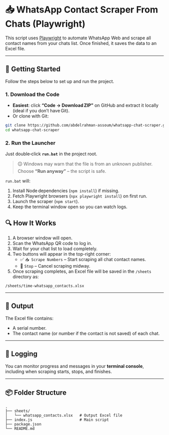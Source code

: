 # 📥 WhatsApp Contact Scraper From Chats (Playwright)

This script uses [Playwright](https://playwright.dev/) to automate WhatsApp Web and scrape all contact names from your chats list. Once finished, it saves the data to an Excel file.

---

## 🚀 Getting Started

Follow the steps below to set up and run the project.

### 1. Download the Code

- **Easiest**: click **“Code → Download ZIP”** on GitHub and extract it locally (ideal if you don’t have Git).
- Or clone with Git:

```bash
git clone https://github.com/abdelrahman-assoum/whatsapp-chat-scraper.git
cd whatsapp-chat-scraper
```

### 2. Run the Launcher

Just double‑click **`run.bat`** in the project root.

> 🛈 Windows may warn that the file is from an unknown publisher.  
> Choose **“Run anyway”** – the script is safe.

`run.bat` will:

1. Install Node dependencies (`npm install`) if missing.
2. Fetch Playwright browsers (`npx playwright install`) on first run.
3. Launch the scraper (`npm start`).
4. Keep the terminal window open so you can watch logs.

## 🔍 How It Works

1. A browser window will open.
2. Scan the WhatsApp QR code to log in.
3. Wait for your chat list to load completely.
4. Two buttons will appear in the top-right corner:
   - ✅ `📥 Scrape Numbers` – Start scraping all chat contact names.
   - 🛑 `Stop` – Cancel scraping midway.
5. Once scraping completes, an Excel file will be saved in the `/sheets` directory as:

```
/sheets/time-whatsapp_contacts.xlsx
```

---

## 📄 Output

The Excel file contains:

- A serial number.
- The contact name (or number if the contact is not saved) of each chat.

---

## 🧾 Logging

You can monitor progress and messages in your **terminal console**, including when scraping starts, stops, and finishes.

---

## 📦 Folder Structure

```
.
├── sheets/
│   └── whatsapp_contacts.xlsx   # Output Excel file
├── index.js                     # Main script
├── package.json
└── README.md
```
